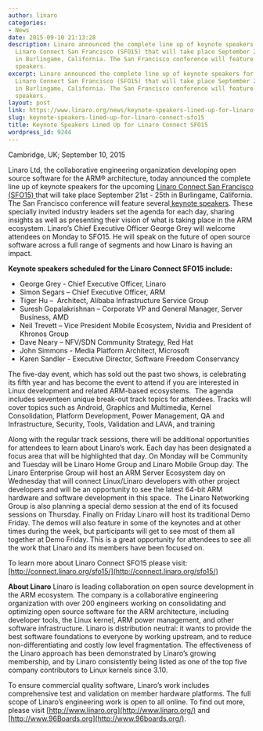 ```yaml
---
author: linaro
categories:
- News
date: 2015-09-10 21:13:28
description: Linaro announced the complete line up of keynote speakers for the upcoming
  Linaro Connect San Francisco (SFO15) that will take place September 21st - 25th
  in Burlingame, California. The San Francisco conference will feature several keynote
  speakers.
excerpt: Linaro announced the complete line up of keynote speakers for the upcoming
  Linaro Connect San Francisco (SFO15) that will take place September 21st - 25th
  in Burlingame, California. The San Francisco conference will feature several keynote
  speakers.
layout: post
link: https://www.linaro.org/news/keynote-speakers-lined-up-for-linaro-connect-sfo15/
slug: keynote-speakers-lined-up-for-linaro-connect-sfo15
title: Keynote Speakers Lined Up for Linaro Connect SFO15
wordpress_id: 9244
---
```


Cambridge, UK; September 10, 2015


Linaro Ltd, the collaborative engineering organization developing open source software for the ARM® architecture, today announced the complete line up of keynote speakers for the upcoming [Linaro Connect San Francisco (SFO15) ](http://connect.linaro.org/sfo15/)that will take place September 21st - 25th in Burlingame, California. The San Francisco conference will feature several[ keynote speakers](http://connect.linaro.org/sfo15/). These specially invited industry leaders set the agenda for each day, sharing insights as well as presenting their vision of what is taking place in the ARM ecosystem. Linaro’s Chief Executive Officer George Grey will welcome attendees on Monday to SFO15. He will speak on the future of open source software across a full range of segments and how Linaro is having an impact.

**Keynote speakers scheduled for the Linaro Connect SFO15 include:**

  * George Grey - Chief Executive Officer, Linaro
  * Simon Segars – Chief Executive Officer, ARM
  * Tiger Hu –  Architect, Alibaba Infrastructure Service Group
  * Suresh Gopalakrishnan – Corporate VP and General Manager, Server Business, AMD
  * Neil Trevett – Vice President Mobile Ecosystem, Nvidia and President of Khronos Group
  * Dave Neary – NFV/SDN Community Strategy, Red Hat
  * John Simmons - Media Platform Architect, Microsoft
  * Karen Sandler - Executive Director, Software Freedom Conservancy

The five-day event, which has sold out the past two shows, is celebrating its fifth year and has become the event to attend if you are interested in Linux development and related ARM-based ecosystems.  The agenda includes seventeen unique break-out track topics for attendees. Tracks will cover topics such as Android, Graphics and Multimedia, Kernel Consolidation, Platform Development, Power Management, QA and Infrastructure, Security, Tools, Validation and LAVA, and training

Along with the regular track sessions, there will be additional opportunities for attendees to learn about Linaro’s work. Each day has been designated a focus area that will be highlighted that day. On Monday will be Community and Tuesday will be Linaro Home Group and Linaro Mobile Group day. The Linaro Enterprise Group will host an ARM Server Ecosystem day on Wednesday that will connect Linux/Linaro developers with other project developers and will be an opportunity to see the latest 64-bit ARM hardware and software development in this space.  The Linaro Networking Group is also planning a special demo session at the end of its focused sessions on Thursday. Finally on Friday Linaro will host its traditional Demo Friday. The demos will also feature in some of the keynotes and at other times during the week, but participants will get to see most of them all together at Demo Friday. This is a great opportunity for attendees to see all the work that Linaro and its members have been focused on.  

To learn more about Linaro Connect SFO15 please visit: [http://connect.linaro.org/sfo15/](http://connect.linaro.org/sfo15/)

**About Linaro**
Linaro is leading collaboration on open source development in the ARM ecosystem. The company is a collaborative engineering organization with over 200 engineers working on consolidating and optimizing open source software for the ARM architecture, including developer tools, the Linux kernel, ARM power management, and other software infrastructure. Linaro is distribution neutral: it wants to provide the best software foundations to everyone by working upstream, and to reduce non-differentiating and costly low level fragmentation. The effectiveness of the Linaro approach has been demonstrated by Linaro’s growing membership, and by Linaro consistently being listed as one of the top five company contributors to Linux kernels since 3.10.

To ensure commercial quality software, Linaro’s work includes comprehensive test and validation on member hardware platforms. The full scope of Linaro’s engineering work is open to all online. To find out more, please visit [http://www.linaro.org](http://www.linaro.org/) and [http://www.96Boards.org](http://www.96boards.org/).